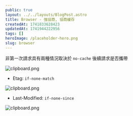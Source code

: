 ```yaml
---
public: true
layout: ../../layouts/BlogPost.astro
title: Browser - 強協商, 協商緩存
createdAt: 1741833628423
updatedAt: 1741944222956
tags: []
heroImage: /placeholder-hero.png
slug: browser
---
```


非第一次請求具有兩種情況取決於 `no-cache` 後續請求是否攜帶 

![clipboard.png](/posts/browser_clipboard-png.png)
- Etag: `if-none-match` 

![clipboard.png](/posts/browser_clipboard-png.png)


- Last-Modified: `if-none-since`

![clipboard.png](/posts/browser_clipboard-png.png)
